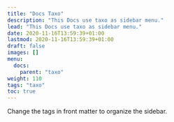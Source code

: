```yaml
---
title: "Docs Taxo"
description: "This Docs use taxo as sidebar menu."
lead: "This Docs use taxo as sidebar menu."
date: 2020-11-16T13:59:39+01:00
lastmod: 2020-11-16T13:59:39+01:00
draft: false
images: []
menu:
  docs:
    parent: "taxo"
weight: 110
tags: "taxo"
toc: true
---
```


Change the tags in front matter to organize the sidebar.